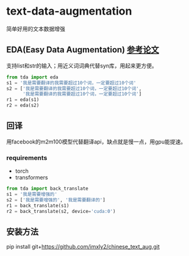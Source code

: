 # text-data-augmentation 
简单好用的文本数据增强

## EDA(Easy Data Augmentation) [参考论文](https://arxiv.org/abs/1901.11196v1)  
支持list和str的输入；用近义词词典代替syn库，用起来更方便。
```python
from tda import eda
s1 = '我是需要翻译的我需要超过10个词，一定要超过10个词'
s2 = ['我是需要翻译的我需要超过10个词，一定要超过10个词', 
      '我是需要翻译的我需要超过10个词，一定要超过10个词']
r1 = eda(s1)
r2 = eda(s2)
 ```

## 回译
用facebook的m2m100模型代替翻译api，缺点就是慢一点，用gpu能提速。
### requirements
- torch
- transformers

```python
from tda import back_translate
s1 = '我是需要增强的'
s2 = ['我是需要增强的', '我是需要翻译的']
r1 = back_translate(s1)
r2 = back_translate(s2, device='cuda:0')
 ```
## 安装方法  
pip install git+https://github.com/imxly2/chinese_text_aug.git